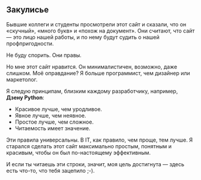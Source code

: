 ## Закулисье

Бывшие коллеги и студенты просмотрели этот сайт и сказали, что он «скучный», «много букв» и «похож на документ». Они считают, что сайт — это лицо нашей работы, и по нему будут судить о нашей профпригодности.

Не буду спорить. Они правы.

Но мне этот сайт нравится. Он минималистичен, возможно, даже слишком. Моё оправдание? Я больше программист, чем дизайнер или маркетолог.

Я следую принципам, близким каждому разработчику, например, **Дзену Python**:

* Красивое лучше, чем уродливое.
* Явное лучше, чем неявное.
* Простое лучше, чем сложное.
* Читаемость имеет значение.

Эти правила универсальны. В IT, как правило, чем проще, тем лучше. Я старался сделать этот сайт максимально простым, понятным и красивым, чтобы он был по-настоящему эффективным.

И если ты читаешь эти строки, значит, моя цель достигнута — здесь есть что-то, что тебя зацепило ;-).

